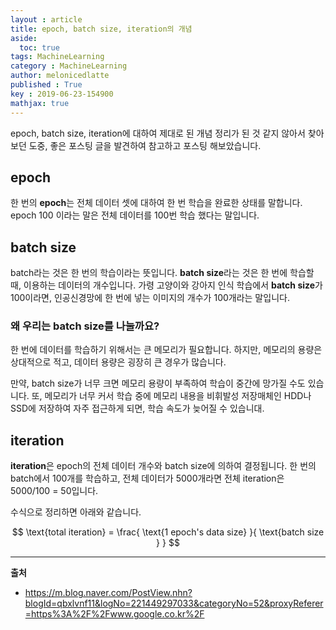 ```yaml
---
layout : article
title: epoch, batch size, iteration의 개념
aside:
  toc: true
tags: MachineLearning 
category : MachineLearning
author: melonicedlatte
published : True
key : 2019-06-23-154900
mathjax: true 
---
```


epoch, batch size, iteration에 대하여 제대로 된 개념 정리가 된 것 같지 않아서 찾아보던 도중, 좋은 포스팅 글을 발견하여 참고하고 포스팅 해보았습니다.

## epoch
한 번의 **epoch**는 전체 데이터 셋에 대하여 한 번 학습을 완료한 상태를 말합니다. epoch 100 이라는 말은 전체 데이터를 100번 학습 했다는 말입니다. 

## batch size
batch라는 것은 한 번의 학습이라는 뜻입니다. **batch size**라는 것은 한 번에 학습할 때, 이용하는 데이터의 개수입니다. 가령 고양이와 강아지 인식 학습에서 **batch size**가 100이라면, 인공신경망에 한 번에 넣는 이미지의 개수가 100개라는 말입니다.

### 왜 우리는 batch size를 나눌까요?
한 번에 데이터를 학습하기 위해서는 큰 메모리가 필요합니다. 하지만, 메모리의 용량은 상대적으로 적고, 데이터 용량은 굉장히 큰 경우가 많습니다. 

만약, batch size가 너무 크면 메모리 용량이 부족하여 학습이 중간에 망가질 수도 있습니다. 또, 메모리가 너무 커서 학습 중에 메모리 내용을 비휘발성 저장매체인 HDD나 SSD에 저장하여 자주 접근하게 되면, 학습 속도가 늦어질 수 있습니대. 

## iteration
**iteration**은 epoch의 전체 데이터 개수와 batch size에 의하여 결정됩니다. 한 번의 batch에서 100개를 학습하고, 전체 데이터가 5000개라면 전체 iteration은 5000/100 = 50입니다. 

수식으로 정리하면 아래와 같습니다.

$$
\text{total iteration} = \frac{ \text{1 epoch's data size} }{ \text{batch size } }
$$

<hr>

**출처**

- https://m.blog.naver.com/PostView.nhn?blogId=qbxlvnf11&logNo=221449297033&categoryNo=52&proxyReferer=https%3A%2F%2Fwww.google.co.kr%2F
